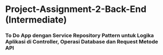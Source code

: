 # Project-Assignment-2-Back-End (Intermediate)

###  To Do App dengan Service Repository Pattern untuk Logika Aplikasi di Controller, Operasi Database dan Request Metode API
